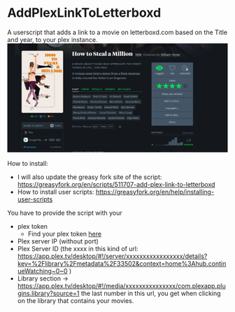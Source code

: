 # AddPlexLinkToLetterboxd
A userscript that adds a link to a movie on letterboxd.com based on the Title and year, to your plex instance.
![Alt text](Screenshot01.png)

How to install:
  - I will also update the greasy fork site of the script: https://greasyfork.org/en/scripts/511707-add-plex-link-to-letterboxd
  - How to install user scripts: https://greasyfork.org/en/help/installing-user-scripts

You have to provide the script with your 
- plex token
  -  Find your plex token [here](https://support.plex.tv/articles/204059436-finding-an-authentication-token-x-plex-token/)
- Plex server IP (without port)
- Plex Server ID (the xxxx in this kind of url: https://app.plex.tv/desktop/#!/server/xxxxxxxxxxxxxxxxx/details?key=%2Flibrary%2Fmetadata%2F33502&context=home%3Ahub.continueWatching~0~0 )
- Library section -> https://app.plex.tv/desktop/#!/media/xxxxxxxxxxxxxxx/com.plexapp.plugins.library?source=1   the last number in this url, you get when clicking on the library that contains your movies.

